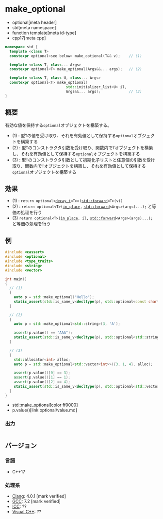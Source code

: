 # make_optional
* optional[meta header]
* std[meta namespace]
* function template[meta id-type]
* cpp17[meta cpp]

```cpp
namespace std {
  template <class T>
  constexpr optional<see below> make_optional(T&& v);    // (1)

  template <class T, class... Args>
  constexpr optional<T> make_optional(Args&&... args);   // (2)

  template <class T, class U, class... Args>
  constexpr optional<T> make_optional(
                            std::initializer_list<U> il,
                            Args&&... args);             // (3)
}
```

## 概要
有効な値を保持する`optional`オブジェクトを構築する。

- (1) : 型`T`の値を受け取り、それを有効値として保持する`optional`オブジェクトを構築する
- (2) : 型`T`のコンストラクタ引数を受け取り、関数内で`T`オブジェクトを構築し、それを有効値として保持する`optional`オブジェクトを構築する
- (3) : 型`T`のコンストラクタ引数として初期化子リストと任意個の引数を受け取り、関数内で`T`オブジェクトを構築し、それを有効値として保持する`optional`オブジェクトを構築する


## 効果
- (1) : `return optional<`[`decay_t`](/reference/type_traits/decay.md)`<T>>(`[`std::forward`](/reference/utility/forward.md)`<T>(v))`
- (2) : `return optional<T>(`[`in_place`](/reference/utility/in_place_t.md)`,` [`std::forward`](/reference/utility/forward.md)`<Args>(args)...);` と等価の処理を行う
- (3) `return optional<T>(`[`in_place`](/reference/utility/in_place_t.md)`, il,` [`std::forward`](/reference/utility/forward.md)`<Args>(args)...);` と等価の処理を行う


## 例
```cpp example
#include <cassert>
#include <optional>
#include <type_traits>
#include <string>
#include <vector>

int main()
{
  // (1)
  {
    auto p = std::make_optional("Hello");
    static_assert(std::is_same_v<decltype(p), std::optional<const char*>>);
  }

  // (2)
  {
    auto p = std::make_optional<std::string>(3, 'A');

    assert(p.value() == "AAA");
    static_assert(std::is_same_v<decltype(p), std::optional<std::string>>);
  }

  // (3)
  {
    std::allocator<int> alloc;
    auto p = std::make_optional<std::vector<int>>({3, 1, 4}, alloc);

    assert(p.value()[0] == 3);
    assert(p.value()[1] == 1);
    assert(p.value()[2] == 4);
    static_assert(std::is_same_v<decltype(p), std::optional<std::vector<int>>>);
  }
}
```
* std::make_optional[color ff0000]
* p.value()[link optional/value.md]

### 出力
```
```

## バージョン
### 言語
- C++17

### 処理系
- [Clang](/implementation.md#clang): 4.0.1 [mark verified]
- [GCC](/implementation.md#gcc): 7.2 [mark verified]
- [ICC](/implementation.md#icc): ??
- [Visual C++](/implementation.md#visual_cpp): ??
